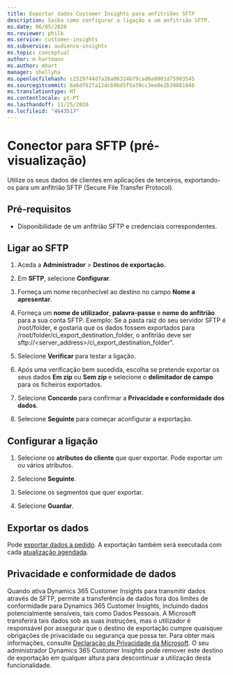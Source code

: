 ```yaml
---
title: Exportar dados Customer Insights para anfitriões SFTP
description: Saiba como configurar a ligação a um anfitrião SFTP.
ms.date: 06/05/2020
ms.reviewer: philk
ms.service: customer-insights
ms.subservice: audience-insights
ms.topic: conceptual
author: m-hartmann
ms.author: mhart
manager: shellyha
ms.openlocfilehash: c2529744d7a26a06324b79cad6a8001d75903545
ms.sourcegitcommit: 6a6df62fa12dcb9bd5f5a39cc3ee0e2b3988184b
ms.translationtype: HT
ms.contentlocale: pt-PT
ms.lasthandoff: 11/25/2020
ms.locfileid: "4643517"
---
```

# <a name="connector-for-sftp-preview"></a>Conector para SFTP (pré-visualização)

Utilize os seus dados de clientes em aplicações de terceiros, exportando-os para um anfitrião SFTP (Secure File Transfer Protocol).

## <a name="prerequisites"></a>Pré-requisitos

- Disponibilidade de um anfitrião SFTP e credenciais correspondentes.

## <a name="connect-to-sftp"></a>Ligar ao SFTP

1. Aceda a **Administrador** > **Destinos de exportação**.

1. Em **SFTP**, selecione **Configurar**.

1. Forneça um nome reconhecível ao destino no campo **Nome a apresentar**.

1. Forneça um **nome de utilizador**, **palavra-passe** e **nome do anfitrião** para a sua conta SFTP. Exemplo: Se a pasta raiz do seu servidor SFTP é /root/folder, e gostaria que os dados fossem exportados para /root/folder/ci_export_destination_folder, o anfitrião deve ser sftp://<server_address>/ci_export_destination_folder".

1. Selecione **Verificar** para testar a ligação.

1. Após uma verificação bem sucedida, escolha se pretende exportar os seus dados **Em zip** ou **Sem zip** e selecione o **delimitador de campo** para os ficheiros exportados.

1. Selecione **Concordo** para confirmar a **Privacidade e conformidade dos dados**.

1. Selecione **Seguinte** para começar aconfigurar a exportação.

## <a name="configure-the-connection"></a>Configurar a ligação

1. Selecione os **atributos do cliente** que quer exportar. Pode exportar um ou vários atributos.

1. Selecione **Seguinte**.

1. Selecione os segmentos que quer exportar.

1. Selecione **Guardar**.

## <a name="export-the-data"></a>Exportar os dados

Pode [exportar dados a pedido](export-destinations.md). A exportação também será executada com cada [atualização agendada](system.md#schedule-tab).

## <a name="data-privacy-and-compliance"></a>Privacidade e conformidade de dados

Quando ativa Dynamics 365 Customer Insights para transmitir dados através de SFTP, permite a transferência de dados fora dos limites de conformidade para Dynamics 365 Customer Insights, incluindo dados potencialmente sensíveis, tais como Dados Pessoais. A Microsoft transferirá tais dados sob as suas instruções, mas o utilizador é responsável por assegurar que o destino de exportação cumpre quaisquer obrigações de privacidade ou segurança que possa ter. Para obter mais informações, consulte [Declaração de Privacidade da Microsoft](https://go.microsoft.com/fwlink/?linkid=396732).
O seu administrador Dynamics 365 Customer Insights pode remover este destino de exportação em qualquer altura para descontinuar a utilização desta funcionalidade.
